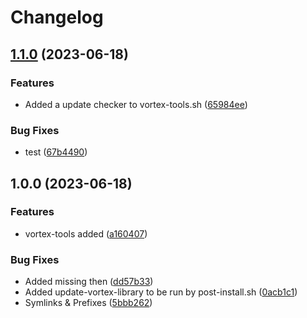 # Changelog

## [1.1.0](https://github.com/SirStig/Steam-deck-tests/compare/v1.0.0...v1.1.0) (2023-06-18)


### Features

* Added a update checker to vortex-tools.sh ([65984ee](https://github.com/SirStig/Steam-deck-tests/commit/65984eed0a3636644a14fa4b297ee9bf3df3404d))


### Bug Fixes

* test ([67b4490](https://github.com/SirStig/Steam-deck-tests/commit/67b44907eab8eb7e492b96686a89e2fd1f9ca711))

## 1.0.0 (2023-06-18)


### Features

* vortex-tools added ([a160407](https://github.com/SirStig/Steam-deck-tests/commit/a160407308eb95d2c3898d683f081e1629c58294))


### Bug Fixes

* Added missing then ([dd57b33](https://github.com/SirStig/Steam-deck-tests/commit/dd57b33a5a4d5c5bb4522610d2ffe4f96f5a18c3))
* Added update-vortex-library to be run by post-install.sh ([0acb1c1](https://github.com/SirStig/Steam-deck-tests/commit/0acb1c16f1e937af3084ef873875c069292a45b7))
* Symlinks & Prefixes ([5bbb262](https://github.com/SirStig/Steam-deck-tests/commit/5bbb262b41b328515096a38a281479b3b38c4f51))

